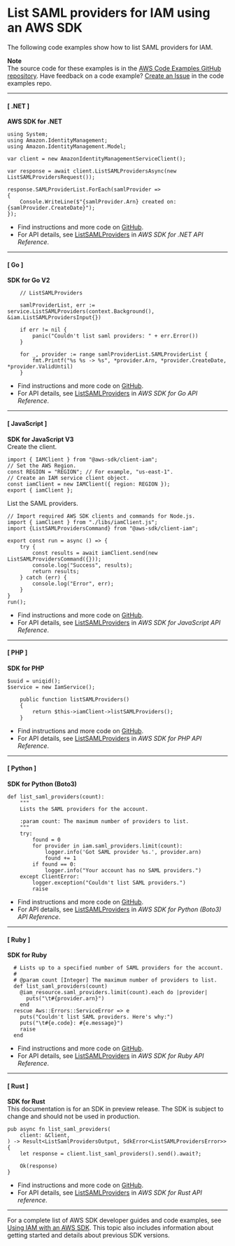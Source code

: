 # List SAML providers for IAM using an AWS SDK<a name="example_iam_ListSAMLProviders_section"></a>

The following code examples show how to list SAML providers for IAM\.

**Note**  
The source code for these examples is in the [AWS Code Examples GitHub repository](https://github.com/awsdocs/aws-doc-sdk-examples)\. Have feedback on a code example? [Create an Issue](https://github.com/awsdocs/aws-doc-sdk-examples/issues/new/choose) in the code examples repo\. 

------
#### [ \.NET ]

**AWS SDK for \.NET**  
  

```
using System;
using Amazon.IdentityManagement;
using Amazon.IdentityManagement.Model;

var client = new AmazonIdentityManagementServiceClient();

var response = await client.ListSAMLProvidersAsync(new ListSAMLProvidersRequest());

response.SAMLProviderList.ForEach(samlProvider =>
{
    Console.WriteLine($"{samlProvider.Arn} created on: {samlProvider.CreateDate}");
});
```
+  Find instructions and more code on [GitHub](https://github.com/awsdocs/aws-doc-sdk-examples/tree/main/dotnetv3/IAM#code-examples)\. 
+  For API details, see [ListSAMLProviders](https://docs.aws.amazon.com/goto/DotNetSDKV3/iam-2010-05-08/ListSAMLProviders) in *AWS SDK for \.NET API Reference*\. 

------
#### [ Go ]

**SDK for Go V2**  
  

```
	// ListSAMLProviders

	samlProviderList, err := service.ListSAMLProviders(context.Background(), &iam.ListSAMLProvidersInput{})

	if err != nil {
		panic("Couldn't list saml providers: " + err.Error())
	}

	for _, provider := range samlProviderList.SAMLProviderList {
		fmt.Printf("%s %s -> %s", *provider.Arn, *provider.CreateDate, *provider.ValidUntil)
	}
```
+  Find instructions and more code on [GitHub](https://github.com/awsdocs/aws-doc-sdk-examples/tree/main/gov2/iam#code-examples)\. 
+  For API details, see [ListSAMLProviders](https://pkg.go.dev/github.com/aws/aws-sdk-go-v2/service/iam#Client.ListSAMLProviders) in *AWS SDK for Go API Reference*\. 

------
#### [ JavaScript ]

**SDK for JavaScript V3**  
Create the client\.  

```
import { IAMClient } from "@aws-sdk/client-iam";
// Set the AWS Region.
const REGION = "REGION"; // For example, "us-east-1".
// Create an IAM service client object.
const iamClient = new IAMClient({ region: REGION });
export { iamClient };
```
List the SAML providers\.  

```
// Import required AWS SDK clients and commands for Node.js.
import { iamClient } from "./libs/iamClient.js";
import {ListSAMLProvidersCommand} from "@aws-sdk/client-iam";

export const run = async () => {
    try {
        const results = await iamClient.send(new ListSAMLProvidersCommand({}));
        console.log("Success", results);
        return results;
    } catch (err) {
        console.log("Error", err);
    }
}
run();
```
+  Find instructions and more code on [GitHub](https://github.com/awsdocs/aws-doc-sdk-examples/tree/main/javascriptv3/example_code/iam#code-examples)\. 
+  For API details, see [ListSAMLProviders](https://docs.aws.amazon.com/AWSJavaScriptSDK/v3/latest/clients/client-iam/classes/listsamlproviderscommand.html) in *AWS SDK for JavaScript API Reference*\. 

------
#### [ PHP ]

**SDK for PHP**  
  

```
$uuid = uniqid();
$service = new IamService();

    public function listSAMLProviders()
    {
        return $this->iamClient->listSAMLProviders();
    }
```
+  Find instructions and more code on [GitHub](https://github.com/awsdocs/aws-doc-sdk-examples/tree/main/php/example_code/iam/iam_basics#code-examples)\. 
+  For API details, see [ListSAMLProviders](https://docs.aws.amazon.com/goto/SdkForPHPV3/iam-2010-05-08/ListSAMLProviders) in *AWS SDK for PHP API Reference*\. 

------
#### [ Python ]

**SDK for Python \(Boto3\)**  
  

```
def list_saml_providers(count):
    """
    Lists the SAML providers for the account.

    :param count: The maximum number of providers to list.
    """
    try:
        found = 0
        for provider in iam.saml_providers.limit(count):
            logger.info('Got SAML provider %s.', provider.arn)
            found += 1
        if found == 0:
            logger.info("Your account has no SAML providers.")
    except ClientError:
        logger.exception("Couldn't list SAML providers.")
        raise
```
+  Find instructions and more code on [GitHub](https://github.com/awsdocs/aws-doc-sdk-examples/tree/main/python/example_code/iam/iam_basics#code-examples)\. 
+  For API details, see [ListSAMLProviders](https://docs.aws.amazon.com/goto/boto3/iam-2010-05-08/ListSAMLProviders) in *AWS SDK for Python \(Boto3\) API Reference*\. 

------
#### [ Ruby ]

**SDK for Ruby**  
  

```
  # Lists up to a specified number of SAML providers for the account.
  #
  # @param count [Integer] The maximum number of providers to list.
  def list_saml_providers(count)
    @iam_resource.saml_providers.limit(count).each do |provider|
      puts("\t#{provider.arn}")
    end
  rescue Aws::Errors::ServiceError => e
    puts("Couldn't list SAML providers. Here's why:")
    puts("\t#{e.code}: #{e.message}")
    raise
  end
```
+  Find instructions and more code on [GitHub](https://github.com/awsdocs/aws-doc-sdk-examples/tree/main/ruby/example_code/iam#code-examples)\. 
+  For API details, see [ListSAMLProviders](https://docs.aws.amazon.com/goto/SdkForRubyV3/iam-2010-05-08/ListSAMLProviders) in *AWS SDK for Ruby API Reference*\. 

------
#### [ Rust ]

**SDK for Rust**  
This documentation is for an SDK in preview release\. The SDK is subject to change and should not be used in production\.
  

```
pub async fn list_saml_providers(
    client: &Client,
) -> Result<ListSamlProvidersOutput, SdkError<ListSAMLProvidersError>> {
    let response = client.list_saml_providers().send().await?;

    Ok(response)
}
```
+  Find instructions and more code on [GitHub](https://github.com/awsdocs/aws-doc-sdk-examples/tree/main/rust_dev_preview/iam#code-examples)\. 
+  For API details, see [ListSAMLProviders](https://docs.rs/releases/search?query=aws-sdk) in *AWS SDK for Rust API reference*\. 

------

For a complete list of AWS SDK developer guides and code examples, see [Using IAM with an AWS SDK](sdk-general-information-section.md)\. This topic also includes information about getting started and details about previous SDK versions\.